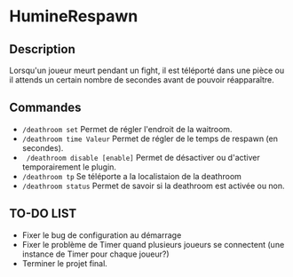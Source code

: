 # HumineRespawn

## Description

Lorsqu'un joueur meurt pendant un fight, il est téléporté dans une pièce ou il attends un certain nombre de secondes avant de pouvoir réapparaître.

## Commandes

* ``` /deathroom set ``` Permet de régler l'endroit de la waitroom.
* ``` /deathroom time Valeur ``` Permet de régler de le temps de respawn (en secondes). 
* ``` /deathroom disable [enable]``` Permet de désactiver ou d'activer temporairement le plugin.
* ``` /deathroom tp ``` Se téléporte a la localistaion de la deathroom
* ``` /deathroom status ``` Permet de savoir si la deathroom est activée ou non.

## TO-DO LIST
* Fixer le bug de configuration au démarrage
* Fixer le problème de Timer quand plusieurs joueurs se connectent (une instance de Timer pour chaque joueur?)
* Terminer le projet final.
